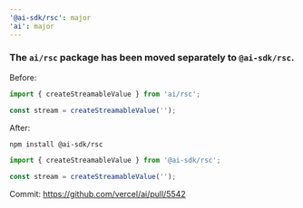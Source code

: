 ```yaml
---
'@ai-sdk/rsc': major
'ai': major
---
```


### The `ai/rsc` package has been moved separately to `@ai-sdk/rsc`.


Before:

```ts
import { createStreamableValue } from 'ai/rsc';

const stream = createStreamableValue('');
```

After:

```bash
npm install @ai-sdk/rsc
```

```ts
import { createStreamableValue } from '@ai-sdk/rsc';

const stream = createStreamableValue('');
```

Commit: https://github.com/vercel/ai/pull/5542
